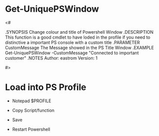 # Get-UniquePSWindow

<#

.SYNOPSIS
    Change colour and title of Powershell Window
.DESCRIPTION
    This function is a good cmdlet to have loded in the profile if you need to distinctive a important PS console with a custom title
.PARAMETER CustomMessage
    The Message showed in the PS Title Window
.EXAMPLE
    Get-UniquePSWindow -CustomMessage "Connected to important customer"
.NOTES
    Author: eastrom
    Version: 1

#>

# Load into PS Profile

* Notepad $PROFILE

* Copy Script/function

* Save

* Restart Powershell